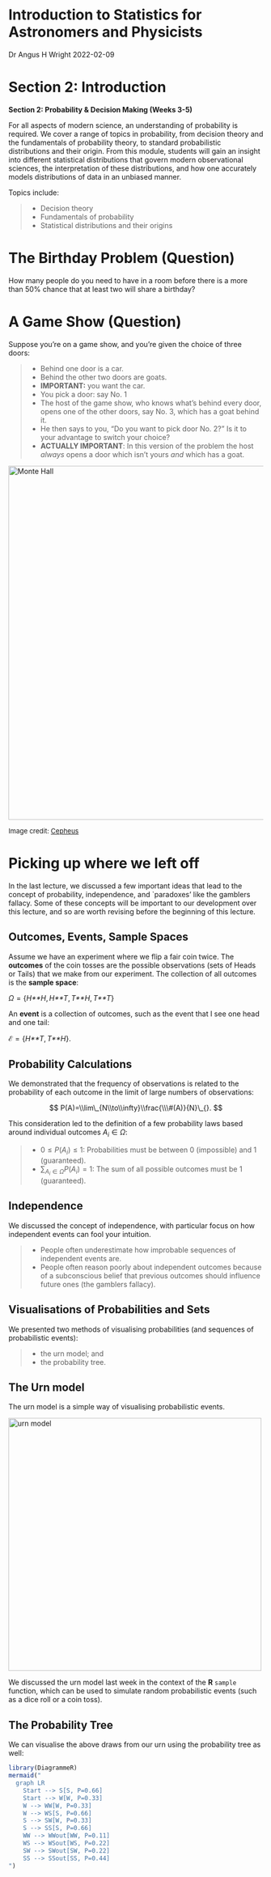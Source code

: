 Introduction to Statistics for Astronomers and Physicists
================
Dr Angus H Wright
2022-02-09



# Section 2: Introduction <!--{{{-->

<!--Setup {{{-->
<style type="text/css">
.python { 
  background-color: 
    RColorBrewer::brewer.pal(1,"Set2");
} 
.out { 
  max-height: 300px;
  overflow-y: auto;
  background-color: inherit;
}
</style>
<!--}}}-->

**Section 2: Probability & Decision Making (Weeks 3-5)**

For all aspects of modern science, an understanding of probability is
required. We cover a range of topics in probability, from decision
theory and the fundamentals of probability theory, to standard
probabilistic distributions and their origin. From this module, students
will gain an insight into different statistical distributions that
govern modern observational sciences, the interpretation of these
distributions, and how one accurately models distributions of data in an
unbiased manner.

Topics include:

> -   Decision theory
> -   Fundamentals of probability
> -   Statistical distributions and their origins

<!--}}}-->

# The Birthday Problem (Question) <!--{{{-->

How many people do you need to have in a room before there is a more
than 50% chance that at least two will share a birthday?

<!--}}}-->

# A Game Show (Question) <!--{{{-->

Suppose you’re on a game show, and you’re given the choice of three
doors:

> -   Behind one door is a car.
> -   Behind the other two doors are goats.
> -   **IMPORTANT:** you want the car.
> -   You pick a door: say No. 1
> -   The host of the game show, who knows what’s behind every door,
>     opens one of the other doors, say No. 3, which has a goat behind
>     it.
> -   He then says to you, “Do you want to pick door No. 2?” Is it to
>     your advantage to switch your choice?
> -   **ACTUALLY IMPORTANT**: In this version of the problem the host
>     *always* opens a door which isn’t yours *and* which has a goat.

<img src="../Rmd/Images/MonteHall.png" alt="Monte Hall" width="700" />

<font size="2"> Image credit:
<a href="https://commons.wikimedia.org/w/index.php?curid=1234194">Cepheus</a>
</font>

<!--}}}-->

# Picking up where we left off <!--{{{-->

In the last lecture, we discussed a few important ideas that lead to the
concept of probability, independence, and \`paradoxes’ like the gamblers
fallacy. Some of these concepts will be important to our development
over this lecture, and so are worth revising before the beginning of
this lecture.

<!--}}}-->

## Outcomes, Events, Sample Spaces <!--{{{-->

Assume we have an experiment where we flip a fair coin twice. The
**outcomes** of the coin tosses are the possible observations (sets of
Heads or Tails) that we make from our experiment. The collection of all
outcomes is the **sample space**:

*Ω* = {*H**H*, *H**T*, *T**H*, *T**T*}

An **event** is a collection of outcomes, such as the event that I see
one head and one tail:

ℰ = {*H**T*, *T**H*}.

<!--}}}-->

## Probability Calculations <!--{{{-->

We demonstrated that the frequency of observations is related to the
probability of each outcome in the limit of large numbers of
observations:

$$
P(A)=\\lim\_{N\\to\\infty}\\frac{\\\#(A)}{N}\_{}.
$$

This consideration led to the definition of a few probability laws based
around individual outcomes *A*<sub>*i*</sub> ∈ *Ω*:

> -   0 ≤ *P*(*A*<sub>*i*</sub>) ≤ 1: Probabilities must be between 0
>     (impossible) and 1 (guaranteed).
> -   ∑<sub>*A*<sub>*i*</sub> ∈ *Ω*</sub>*P*(*A*<sub>*i*</sub>) = 1: The
>     sum of all possible outcomes must be 1 (guaranteed).

<!--}}}-->

## Independence <!--{{{-->

We discussed the concept of independence, with particular focus on how
independent events can fool your intuition.

> -   People often underestimate how improbable sequences of independent
>     events are.
> -   People often reason poorly about independent outcomes because of a
>     subconscious belief that previous outcomes should influence future
>     ones (the gamblers fallacy).

<!--}}}-->

## Visualisations of Probabilities and Sets <!--{{{-->

We presented two methods of visualising probabilities (and sequences of
probabilistic events):

> -   the urn model; and
> -   the probability tree.

<!--}}}-->

## The Urn model <!--{{{-->

The urn model is a simple way of visualising probabilistic events.

<img src="../Rmd/Images/SimpleUrn.png" alt="urn model" width="500" />

We discussed the urn model last week in the context of the **R**
`sample` function, which can be used to simulate random probabilistic
events (such as a dice roll or a coin toss).

<!--}}}-->

## The Probability Tree <!--{{{-->

We can visualise the above draws from our urn using the probability tree
as well:

``` r
library(DiagrammeR)
mermaid("
  graph LR
    Start --> S[S, P=0.66]
    Start --> W[W, P=0.33]
    W --> WW[W, P=0.33]
    W --> WS[S, P=0.66]
    S --> SW[W, P=0.33]
    S --> SS[S, P=0.66]
    WW --> WWout[WW, P=0.11]
    WS --> WSout[WS, P=0.22]
    SW --> SWout[SW, P=0.22]
    SS --> SSout[SS, P=0.44]
")
```

<div id="htmlwidget-3d7d5f8a7a1b8d84688b" style="width:80%;height:384px;" class="DiagrammeR html-widget"></div>
<script type="application/json" data-for="htmlwidget-3d7d5f8a7a1b8d84688b">{"x":{"diagram":"\n  graph LR\n    Start --> S[S, P=0.66]\n    Start --> W[W, P=0.33]\n    W --> WW[W, P=0.33]\n    W --> WS[S, P=0.66]\n    S --> SW[W, P=0.33]\n    S --> SS[S, P=0.66]\n    WW --> WWout[WW, P=0.11]\n    WS --> WSout[WS, P=0.22]\n    SW --> SWout[SW, P=0.22]\n    SS --> SSout[SS, P=0.44]\n"},"evals":[],"jsHooks":[]}</script>
<!--}}}-->

# Venn Diagrams <!--{{{-->

One visualisation tool that we didn’t look at last week, but which is
sometimes very useful to understand, is the Venn diagram.

<img src="../Rmd/Images/GeneralVenn.png" alt="venn" width="600" />

Thinking again about our urn, we have:

<img src="../Rmd/Images/SimpleUrnVenn.png" alt="urn model venn" width="600" />

<!--}}}-->

## Independence <!--{{{-->

Two events in an experiment sample space (*A*, *B* ∈ *Ω*) are
independent. How do they appear in our Venn diagram?

<img src="../Rmd/Images/IndependentVenn1.png" alt="Independence Venn 1" width="300" />
<img src="../Rmd/Images/IndependentVenn2.png" alt="Independence Venn 2" width="300" />

-   The first plot shows two **disjoint** events. That is: if we observe
    *A*, then we cannot observe *B*. Therefore they cannot be
    independent, as information about *A* informs us about *B*.
-   The second plot shows two **independent** events. If we observe *A*,
    our probability of observing *B* is relatively unchanged.

The latter point is a nuanced one, and it is worth understanding. The
probability of observing *A* and *B* in our Venn diagram is equal,
because they cover equal fractions of the sample space. If we observe
*A*, our observation now restricts us to the box containing *A* only.
But *A* and *B* are independent, which means that the observation of *A*
can’t inform us about *B*. So the probability of observing *B* must be
relatively unchanged. That is, the intersection of B and A (*A* ∩ *B*)
must occupy the same fraction of *A* as *B* occupies in *Ω*.

-   *P*(*A* ∩ *B*)/*P*(*A*) = *P*(*B*)/*P*(*Ω*)

Remember, though, that
*P*(*Ω*) = 1
and therefore

-   *P*(*A* ∩ *B*) = *P*(*A*) × *P*(*B*) if *A* and *B* are independent.

<!--}}}-->

# Independence and Non-independence <!--{{{-->

Independent events are extremely important in statistics, especially in
the context of random variables (which we will discuss later in this
section). However non-independent events are also extremely important.
These are cases where a subsequent outcome is dependent on the previous
results. An obvious example is returning to our **urn**:

<img src="../Rmd/Images/UrnReplacement.png" alt="Urn with Replacement" width="600" />

Here our draws are independent, and computing the probability of the
observed outcome is straightforward (that is, the joint probability of
observing a 2 and then an 8):

$$
\\begin{aligned}
P(2\\cap 8) &= P(2)\\times P(8) \\\\
&= \\frac{1}{8}\\times \\frac{1}{8} \\\\
&= \\frac{1}{64}
\\end{aligned}
$$

However, how does this change if we choose not to replace the first ball
that we draw?

<img src="../Rmd/Images/UrnNoReplacement.png" alt="Urn without Replacement" width="600" />

<!--}}}-->

# Conditional Probability <!--{{{-->

This is where the concept of **conditional probability** becomes
relavent. Given a sample space *Ω* of outcomes and a collection of
events, the conditional probability of B, conditioned on A, is the
probability that B occurs given that A has definitely occurred

*P*(*B*\|*A*)

With our urn example, if we do not replace the 2 after our first draw,
this has fundamentally altered the possible outcomes of the next draw,
and therefore changed the probabilities involved. For our second draw,
what now want to know is the probability of observing an 8 *given that*
we just observed a 2. Said differently, the second draw computes the the
probability of observing an 8 *conditioned upon* our prior observation
of a 2.

In this example we can compute the conditional proability logically:

<img src="../Rmd/Images/UrnNoReplacement.png" alt="Urn without Replacement" width="600" />

$$
\\begin{aligned}
P(2\\cap 8) &= P(2)\\times P(8\|2) \\\\
&= \\frac{1}{8}\\times \\frac{1}{7} \\\\
&= \\frac{1}{56}. 
\\end{aligned}
$$

This example is a very trivial one, but consider a slightly different
calculation.

Suppose we draw two balls from our urn, with replacement. We want to
calculate the probability of drawing two balls with a combined value
greater than or equal to 10.

The “win” event space is therefore:

$$
\\begin{aligned}
\\mathcal{E}=\\{ & 8+2,8+3,8+4,8+5,8+6,8+7,8+8,\\\\
               & 7+3,7+4,7+5,7+6,7+7,7+8,\\\\
               & 6+4,6+5,6+6,6+7,6+8,\\\\
               & 5+5,5+6,5+7,5+8,\\\\
               & 4+6,4+7,4+8,\\\\
               & 3+7,3+8,\\\\
               & 2+8\\}. 
\\end{aligned}
$$

There are 64 possible ways of drawing 2 balls from a bag of 8 with
replacement, which means that we have a 7/16 chance of winning this
game. However, suppose now that we **know** that our first draw is an 8.
How does this information influence our chance of winning?

If we first observe an 8, there are 7 subsequent draws which will earn
us a victory:

ℰ\|8 = {8 + 2, 8 + 3, 8 + 4, 8 + 5, 8 + 6, 8 + 7, 8 + 8}

Therefore the probability of winning given our first draw is an 8 jumps
to *P*(ℰ\|8) = 7/8. What about if we **know** that our first draw is a
2?

ℰ\|2 = {2 + 8}

And so our probability of winning is a lowly *P*(ℰ\|2) = 1/8. With this
simple example we can see how important conditional probability is, and
how event probabilities can be wildly influenced by different
conditionalisation.

<!--}}}-->

## The Probability Tree (again) <!--{{{-->

The conditional probability can be usefully read-off of a probability
tree as well, which (for discrete problems) can be very useful.

Looking again at our urn problem:

``` r
library(DiagrammeR)
mermaid("
  graph LR
    Start --> S[S, P=0.66]
    Start --> W[W, P=0.33]
    W --> WW[W, P=0.33]
    W --> WS[S, P=0.66]
    S --> SW[W, P=0.33]
    S --> SS[S, P=0.66]
    WW --> WWout[WW, P=0.11]
    WS --> WSout[WS, P=0.22]
    SW --> SWout[SW, P=0.22]
    SS --> SSout[SS, P=0.44]
")
```

<div id="htmlwidget-a03182640cae5b42b577" style="width:80%;height:384px;" class="DiagrammeR html-widget"></div>
<script type="application/json" data-for="htmlwidget-a03182640cae5b42b577">{"x":{"diagram":"\n  graph LR\n    Start --> S[S, P=0.66]\n    Start --> W[W, P=0.33]\n    W --> WW[W, P=0.33]\n    W --> WS[S, P=0.66]\n    S --> SW[W, P=0.33]\n    S --> SS[S, P=0.66]\n    WW --> WWout[WW, P=0.11]\n    WS --> WSout[WS, P=0.22]\n    SW --> SWout[SW, P=0.22]\n    SS --> SSout[SS, P=0.44]\n"},"evals":[],"jsHooks":[]}</script>

we can see that the conditional probability of drawing (e.g.) no striped
ball is:

*P*(*W**W*) = 0.33

However the probability of observing no striped ball *given* that we
observe a white ball with our first draw:

$$
P(WW \| W)  = \\frac{P(WW)}{P(WW) + P(WS)}
$$

<!--}}}-->

# The Birthday Problem (Answer) <!--{{{-->

How many people do you need to have in a room before there is a more
than 50% chance that at least two will share a birthday?

The birthday problem is another example of a statistical paradox; a
problem where your intuition will almost certainly have failed you.

To calculate the number of people required to have a 50% chance that two
share a birthday is quite simple. First we make some simplifying
assumptions:

> -   There are 365 days in a year
> -   Birthdays are totally random

Neither of these are true: but the former has a small affect, and the
latter makes our answer an *over-estimate* of the number of people
required, because birthdays tend to cluster around particular times of
the year.

The probability of finding two people with a shared birthday is:

*P*(shared birthday) = 1 − *P*(no shared birthday)

Calculating the probability of people *not* sharing a birthday is
easier, because it’s a simple conditional probability. The probability
of each additional person not sharing a birthday depends on the number
of previous observations.

$$
\\begin{aligned}
P(\\textrm{no shared birthday}) = &P(\\textrm{person 1 has a birthday})\\times \\\\
&P(\\textrm{person 2 has a birthday different from person 1})\\times \\\\
&P(\\textrm{person 3 has a birthday different from persons 1 and 2})\\times \\dots \\\\
= & P(\\textrm{no shared birthday}\|\\textrm{0 other birthdays})\\times \\\\
  & P(\\textrm{no shared birthday}\|\\textrm{1 other birthday})\\times \\\\
  & P(\\textrm{no shared birthday}\|\\textrm{2 other birthdays})\\times\\dots \\\\
= & \\frac{365}{365}\\times\\frac{364}{365}\\times\\frac{363}{365}\\times\\frac{362}{365}\\times\\dots \\\\
= & \\left(\\frac{1}{365}\\right)^n\\times{365}\\times{364}\\times{363}\\times\\dots 
\\end{aligned}
$$

We can then calculate this probability simply:

<!--R CodeBlock Template-{{{-->

``` r
magplot(1:100,1-(1/365)^(1:100)*cumprod(365:266),type='s',col='red',xlab='Number of People',
     ylab='Prob. of Two People Sharing')
abline(h=0.5,lty=2)
```

<img src="IntroductionToStatistics_Section2b_files/figure-gfm/unnamed-chunk-4-1.png" width="80%" style="display: block; margin: auto;" />
<!--}}}-->

Therefore, there needs to be only 23 people in a group before there is a
more-than-50% chance that two will share a birthday. This certainly
sounds counter-intuitive, however this is because (again) our intuition
isn’t well suited to conditional inference.

In this particular case, a common cause of incorrect inference is driven
by a conflation between “any two people sharing a birthday” and “someone
sharing the same birthday as *me*”. The former represents a series of
conditional probabilities, whereas the latter is a series of independent
probabilities.

The number of people required to be in a room so that the probability of
someone sharing *your* birthday is greater than 50% is over 250. Note
that in that group, though, there will likely be others who will jointly
share a birthday before you!

``` r
magplot(1:300,1-(364/365)^(1:300),type='s',col='red',xlab='Number of People',
     ylab='Prob. of Someone Sharing YOUR Birthday')
abline(h=0.5,lty=2)
```

<img src="IntroductionToStatistics_Section2b_files/figure-gfm/unnamed-chunk-5-1.png" width="80%" style="display: block; margin: auto;" />

<!--}}}-->

# Computing Conditional Probability <!--{{{-->

We now want to derive an expression for the conditional probability
*P*(*B*\|*A*).

We can start with our venn diagram again:

<img src="../Rmd/Images/GeneralVenn.png" alt="venn" width="600" />

Our conditionalisation means that we know our probability must reside
within *A*. We want to know *P*(*B*\|*A*): the probability that it lies
within *both* *A* and *B* ∩ *A*.

If the outcome lies in *A*, then it must fall within either *A* ∩ *B* or
*A* ∩ *B*<sup>𝒸</sup>. Therefore:

*P*(*B*\|*A*) + *P*(*B*<sup>𝒸</sup>\|*A*) = 1

Additionally, we can use our link between probability and relative
frequency to our advantage. If some outcome *C* ∩ *A* is *k* times more
likely than *B* ∩ *A*, then *P*(*C* ∩ *A*) = *k**P*(*B* ∩ *A*). But
crucially, this must be true regardless of whether *A* is observed first
or not (the order of observation doesn’t change the relative positions
of items in our venn diagram). So *P*(*C*\|*A*) = *k**P*(*B*\|*A*):

*P*(*B*\|*A*) ∝ *P*(*B* ∩ *A*)

To determine the coefficient of proportionality (*c*) we can use the
above expressions:

$$
\\begin{aligned}
P(B\|A)&=1-P(B^\\mathcal{c}\|A) \\\\
P(B\|A)+P(B^\\mathcal{c}\|A)&=1 \\\\
P(B\|A)+P(B^\\mathcal{c}\|A)&=cP(B\\cap A)+cP(B^\\mathcal{c}\\cap A) \\\\
cP(B\\cap A)+cP(B^\\mathcal{c}\\cap A)&=cP(A)=1 \\\\
\\frac{P(B\\cap A)}{P(A)}+\\frac{P(B^\\mathcal{c}\\cap A)}{P(A)}&=1 
\\end{aligned}
$$

and so:

$$
P(B\|A)=\\frac{P(B\\cap A)}{P(A)}.
$$

The intersection and the conditional probability are therefore very
closely related. The probability of *B* conditioned upon *A* is the
probability of *B* *and* *A*, divided by the total probability of *A*.
Said differently; the intersection probability has range
0 ≤ *P*(*B* ∩ *A*) ≤ *P*(*A*), while the conditional probability has the
range 0 ≤ *P*(*B*\|*A*) ≤ 1.

This can be a guide as to how to think about the intersection
(i.e. *P*(*B* ∩ *A*)) and the conditional probability. The former
provides a probability in the *absence* of any additional
information/observations. The conditional probability, however, provides
probability based on the *knowledge* that we have already made some
observation.

We can use our Venn diagrams again to learn about conditional
probability and independence:

<img src="../Rmd/Images/IndependentVenn1.png" alt="Independence Venn 1" width="300" />
<img src="../Rmd/Images/IndependentVenn2.png" alt="Independence Venn 2" width="300" />

We can use this formula to infer the conditional probability
*P*(*B*\|*A*) in these two scenarios. Clearly on the left the
intersection is 0: *P*(*B* ∩ *A*) = 0. And therefore the conditional
probability is also zero. On the right, recall that we asserted that
these events were independent, and therefore had the same fractional
area of intersection between (*A* and *B*) and (*B* and *Ω*):

> -   *P*(*B* ∩ *A*)/*P*(*A*) = *P*(*B*)

But notice now that the LHS of this equation is just the conditional
probability *P*(*B*\|*A*). So:

> -   *P*(*B*\|*A*) = *P*(*B*) for independent events

That is, if events are independent, conditionalisation doesn’t have any
impact (which makes sense!).

Lastly, there is one additional (very important!) observation we can
make. Given that the intersection of two probabilities is unchanged
under ordering: *P*(*B* ∩ *A*) = *P*(*A* ∩ *B*), this means that:

$$
\\begin{aligned}
P(B\|A)&=\\frac{P(B\\cap A)}{P(A)} \\\\
P(A\|B)&=\\frac{P(A\\cap B)}{P(B)} \\\\
\\therefore P(B\|A)&= \\frac{P(A\|B)P(B)}{P(A)} 
\\end{aligned}
$$

This turns out to be an extremely valuable relationship known as **Bayes
Rule**, and it will form the basis of the *majority* of the second half
of this course!

<!--}}}-->

# Playing Poker <!--{{{-->

Let’s have a break now and play some poker. We will start with a simple
version of the game:

> -   The game is played with a standard 52 card deck
> -   You are dealt 5 cards, all face down

What is the probability that you are dealt a royal flush (AKQJ10 in one
suit)?

To compute the number of *k* possible combinations of *N* possible
outcomes *when ordering does not matter* we can use combinatorics:

$$
\\frac{N!}{k!(N-k)!} = {N \\choose k}
$$

The number of possible royal flush hands (ignoring the order) is 4: one
for each suit. The number of possible 5 card hands (ignoring the order)
is:

$$
{52 \\choose 5 } = 2\\,598\\,960
$$

Therefore the probability of being dealt a royal flush in our game of
poker is:

$$
P(\\textrm{royal flush}) = \\frac{4}{2\\,598\\,960} = \\frac{1}{649\\,740}.
$$

Let’s say now, though, that you are dealt your five card hand and the
fifth card lands face-up. It is a 4 of diamonds.

What is the conditional probability that you have a royal flush
(*P*(royal flush\|4♢))

Your sloppy dealer makes the same mistake a second time, but this time
the card which lands face-up is the ace of spades. What is the
conditional probability that you have a royal flush
(*P*(royal flush\|*A*♠))

Let’s define some events:

> -   *A* is the event that the last card you get is the ace of spades
>     *and* you get a royal flush
> -   *B* is the event that the last card you get is the ace of spades

The conditional probability of *A* given *B*, from our formula, is:

$$
P(A\|B)=\\frac{P(A\\cap B)}{P(B)}.
$$

*P*(*B*) is easy to compute; the *A*♠ is just a normal card in the deck.
$P(B)=\\frac{1}{52}$. The joint probability of getting the ace of spades
and having a royal flush is:

$$
\\frac{\\textrm{the number of royal flushes where the last card is}\\,A\\spadesuit}{\\textrm{total number of 5 card hands}}
$$

The numerator is simply the number of ways of drawing the spade royal
flush while ensuring that the *A*♠ is the last card drawn:
4 × 3 × 2 × 1. The denominator is just the number of available
combinations of 5 cards: 52 × 51 × 50 × 49 × 48. So:

$$
P(\\textrm{royal flush}\|A\\spadesuit)=\\frac{1}{249\\,900}. 
$$

So seeing the Ace makes a big difference, but you still probably
wouldn’t want to bet the house…

<!--}}}-->

# The Prosecutors Fallacy <!--{{{-->

Reasoning logically with conditional probabilities is difficult.

One prominent logical fallacy that happens with statistics is known as
the prosecutors fallacy. This is the implicit assumption that
conditional probabilities are reversible.

A prosecutor at court presents evidence ℰ. They argue that the defendent
is guilty because the probability of finding the evidence given
innocence *P*(ℰ\|ℐ) is small. But this is totally irrelevant. The real
question is what is the probability that the defendent is innocent given
the evidence: *P*(ℐ\|ℰ).

The distinction is relevant, because the conditionalisation can have
vastly different outcomes (one can be very large while the other is very
small).

We can relate these quantities with our formula from earlier:

$$
\\begin{aligned}
P(\\mathcal{I}\|\\mathcal{E}) &= \\frac{P(\\mathcal{E}\|\\mathcal{I})P(\\mathcal{I})}{P({\\mathcal{E})}} \\\\
&=\\frac{P(\\mathcal{E}\|\\mathcal{I})P(\\mathcal{I})}{P(\\mathcal{E}\|\\mathcal{I})P(\\mathcal{I})+P(\\mathcal{E}\|\\mathcal{I^\\mathcal{c}})P(\\mathcal{I^\\mathcal{c}})}
\\end{aligned}
$$

The assumed similarity between *P*(ℐ\|ℰ) and *P*(ℰ\|ℐ) is clearly
violated if *P*(ℐ) is large, or if *P*(ℰ\|ℐ<sup>𝒸</sup>) is much smaller
than *P*(ℰ\|ℐ).

This may seem familiar to you from last week, when we discussed the DNA
matching problem. In that example, we considered independence between
the failures in the database. This leads to another damaging
possibility: treating truly conditionally dependent events as
independent.

## In Summary

Always be careful about your reasoning regarding conditional probability
and about independent events. These lead to logical fallacies that can
completely negate the accuracy of your work. Always ask yourself two
fundamental questions:

> -   What am I interested in: *P*(*A*\|*B*)? or *P*(*B*\|*A*)?
> -   Am I modelling possibly dependent events as independent?

Consider this trivial example:

> -   What is the conditional probability of winning the lottery given
>     that you buy a ticket?
> -   What is the conditional probability of having bought a ticket
>     given that you win the lottery?

<!--}}}-->

# The Monty Hall Problem <!--{{{-->

Suppose you’re on a game show, and you’re given the choice of three
doors:

> -   Behind one door is a car.
> -   Behind the other two doors are goats.
> -   **IMPORTANT:** you want the car.
> -   You pick a door: say No. 1
> -   The host of the game show, who knows what’s behind every door,
>     opens one of the other doors, say No. 3, which has a goat behind
>     it.
> -   He then says to you, “Do you want to pick door No. 2?” Is it to
>     your advantage to switch your choice?
> -   **ACTUALLY IMPORTANT**: In this version of the problem the host
>     *always* opens a door which isn’t yours *and* which has a goat.

<img src="../Rmd/Images/MonteHall.png" alt="Monte Hall" width="700" />

<font size="2"> Image credit:
<a href="https://commons.wikimedia.org/w/index.php?curid=1234194">Cepheus</a>
</font>

We want to know the conditional probability that there is a car behind
door 1 given we now know that there is a goat behind door 3.

$$
P(C\_1\|G\_3)= \\frac{P(G\_3\|C\_1)P(C\_1)}{P(G\_3\|C\_1)P(C\_1)+P(G\_3\|C\_2)P(C\_2)+P(G\_3\|C\_3)P(C\_3)}
$$

To work this out, we need to know *P*(*G*<sub>3</sub>\|*C*<sub>1</sub>),
*P*(*G*<sub>3</sub>\|*C*<sub>2</sub>), and
*P*(*G*<sub>3</sub>\|*C*<sub>3</sub>). That is, the probability that the
host chose to show us the goat behind door 3, given the three possible
locations of the car:

> -   *P*(*G*<sub>3</sub>\|*C*<sub>3</sub>) = 0, because there cannot be
>     both a goat and a car behind door 3.
> -   $P(G\_3\|C\_1)=\\frac{1}{2}$, because the host can choose randomly
>     from the two doors with goats behind them.
> -   *P*(*G*<sub>3</sub>\|*C*<sub>2</sub>) = 1, because there is only
>     one door that (a) has a goat behind it and (b) isn’t the door we
>     picked.

We can substitute these values into the formula, and we find:

$$
P(C\_1\|G\_3)=\\frac{1}{3}.
$$

**What?!**

This means that, given the parameters of the game show, it is in your
interest to switch doors. How can this be?

To understand this we can use the tools that we’ve compiled over the
course of the last two lectures. Firstly, this is what a probability
tree for this problem looks like, where we only show the branches that
produce the relevant outcomes:

<div id="htmlwidget-f6f1d0396f45eeb7a87f" style="width:80%;height:384px;" class="DiagrammeR html-widget"></div>
<script type="application/json" data-for="htmlwidget-f6f1d0396f45eeb7a87f">{"x":{"diagram":"\n  graph LR\n    Door1 --> G1[G1, P=0.5]\n    Door1 --> G2[G2, P=0.5]\n    G1 --> G1Show3[Show3, P=1]\n    G2 --> G2Show3[Show3, P=0.5]\n    G1Show3 --> Car2[Car2, P=0.5]\n    G2Show3 --> Car1[Car1, P=0.25]\n"},"evals":[],"jsHooks":[]}</script>

This shows that the total conditional probability of the car being
behind door 1 is *P* = 0.25, whereas the conditional probability of the
car being behind door 2 is *P* = 0.5. Hence our ratio of probabilities
being 1/3.

This is not an intuitive result! However, you can begin to understand
how the result comes about by considering some extreme examples.

Consider a circumstance where there are 100 doors rather than 3. In this
scenario, the game-show host opens not just one “wrong” door, but 98. In
this circumstance, the initial probability that you picked the correct
answer was 1/100, and now the host *knowingly* discarded 98 wrong doors.
Does your intuition tell you that it makes more sense to switch now?

<!--}}}-->

# Anomoly detection <!--{{{-->

The last discussion that we will have in this section on conditional
probability is regarding the difficulty of anomaly detection: that is,
why it’s difficult to reliably detect rare events.

There are many cases in Astronomy and Physics where anomoly detection is
interesting/desireable. Discovering new and rare phenomena is an obvious
example, be they exotic particles in a detector or exotic transients in
the universe.

When discussing accuracy of detection it is worth understanding the
different types of result:

``` out
##          Compare         Reality.Positive        Reality.Negative
## 1  Measured-True            True Positive False Positive (Type I)
## 2 Measured-False False Negative (Type II)           True Negative
```

The “Types” are included because these names are sometimes used for
specific types of failures.

The difficulty in anomaly detection arises because, as an event becomes
rare, the accuracy of tests required to minimise false positives (Type
1) becomes prohibitively large.

Let’s consider two examples: detecting a common event, and detecting a
rare event, with an experiment of fixed accuracy.

## A common event

A decay process occurs in nature with probability 0.4. You have an
experiment that detects this emission with a probability of 0.6, and
produces a false positive with probability 0.1. What is the conditional
probability that you witness a true decay *and* the experiment produces
a positive detection?

``` out
##              Compare True.Decay No.Decay
## 1 Positive Detection        0.6      0.1
## 2 Negative Detection        0.4      0.9
```

Let 𝒹 be the event that a true decay occurs, and 𝒫 be the event that the
experiement produces a positive detection.

$$
\\begin{aligned}
P(\\mathcal{d}\|\\mathcal{P})&=\\frac{P(\\mathcal{P}\|\\mathcal{d})P(\\mathcal{d})}{P(\\mathcal{P})} \\\\
&=\\frac{P(\\mathcal{P}\|\\mathcal{d})P(\\mathcal{d})}{P(\\mathcal{P}\|\\mathcal{d})P(\\mathcal{d}) + P(\\mathcal{P}\|\\mathcal{d^c})P(\\mathcal{d^c})} \\\\
&=\\frac{0.6\\times 0.4}{0.6\\times 0.4 + 0.1\\times 0.6} \\\\
&=0.8 
\\end{aligned}
$$

So your experiment only has to be approximately accurate to produce
reliable detections when the event it common.

## A rare event

Let’s now consider a similar scenario, except the probability of our
decay occuring in nature is very small: *P*(𝒹) = 0.001. The experiment,
though, has improved to 99.9% accuracy, and only 1% false-positive rate.

``` out
##              Compare True.Decay No.Decay
## 1 Positive Detection      0.999     0.01
## 2 Negative Detection      0.001     0.99
```

Again we compute our probability that we actually detected the event:

$$
\\begin{aligned}
P(\\mathcal{d}\|\\mathcal{P})&=\\frac{P(\\mathcal{P}\|\\mathcal{d})P(\\mathcal{d})}{P(\\mathcal{P})} \\\\
&=\\frac{P(\\mathcal{P}\|\\mathcal{d})P(\\mathcal{d})}{P(\\mathcal{P}\|\\mathcal{d})P(\\mathcal{d}) + P(\\mathcal{P}\|\\mathcal{d^c})P(\\mathcal{d^c})} \\\\
&=\\frac{0.999\\times 0.001}{0.999\\times 0.001 + 0.01\\times 0.999} \\\\
&=0.09 
\\end{aligned}
$$

So despite our experiment becoming much much more accurate, the
probability that we make a true detection is less than 10%. Said
differently, 10 out of every 11 detections will be false.

<div id="htmlwidget-43cafc478987b6a1bb1a" style="width:80%;height:384px;" class="DiagrammeR html-widget"></div>
<script type="application/json" data-for="htmlwidget-43cafc478987b6a1bb1a">{"x":{"diagram":"\n  graph LR\n    Start --> Decay[Decay, P=0.001]\n    Start --> NoDecay[No Decay, P=0.999]\n    Decay --> D_Exp_Pos[Experiment Detection, P=0.999]\n    NoDecay --> nD_Exp_Pos[Experiment Detection, P=0.01]\n    D_Exp_Pos --> NobelPrize[Nobel Prize, P=0.000999]\n    nD_Exp_Pos --> IgnobelPrize[Ignobel Prize, P=0.00999]\n"},"evals":[],"jsHooks":[]}</script>
<!--}}}-->
